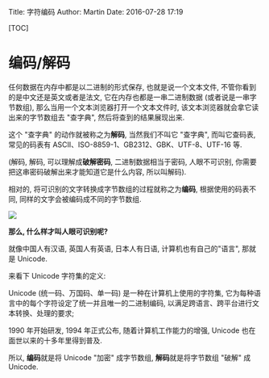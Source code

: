 Title: 字符编码
Author: Martin
Date: 2016-07-28 17:19

[TOC]

# 编码/解码
任何数据在内存中都是以二进制的形式保存, 也就是说一个文本文件, 不管你看到的是中文还是英文或者是法文, 它在内存也都是一串二进制数据 (或者说是一串字节数组), 那么当用一个文本浏览器打开一个文本文件时, 该文本浏览器就会拿它读出来的字节数组去 "查字典", 然后将查到的结果展现出来.

这个 "查字典" 的动作就被称之为**解码**, 当然我们不叫它 "查字典", 而叫它查码表, 常见的码表有 ASCII、ISO-8859-1、GB2312、GBK、UTF-8、UTF-16 等.

(解码, 解码, 可以理解成**破解密码**, 二进制数据相当于密码, 人眼不可识别, 你需要把这串密码破解出来才能知道它是什么内容, 所以叫解码).

相对的, 将可识别的文字转换成字节数组的过程就称之为**编码**, 根据使用的码表不同, 同样的文字会被编码成不同的字节数组.

![](http://i64.tinypic.com/2012gz5.jpg)

**那么, 什么样才叫人眼可识别呢?**

就像中国人有汉语, 英国人有英语, 日本人有日语, 计算机也有自己的"语言", 那就是 Unicode.

来看下 Unicode 字符集的定义:

Unicode (统一码、万国码、单一码) 是一种在计算机上使用的字符集, 它为每种语言中的每个字符设定了统一并且唯一的二进制编码, 以满足跨语言、跨平台进行文本转换、处理的要求;

1990 年开始研发, 1994 年正式公布, 随着计算机工作能力的增强, Unicode 也在面世以来的十多年里得到普及.

所以, **编码**就是将 Unicode "加密" 成字节数组, **解码**就是将字节数组 "破解" 成 Unicode.
